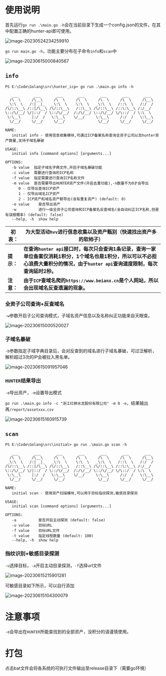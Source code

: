 # 使用说明

首先运行`go run .\main.go -h`会在当前目录下生成一个config.json的文件，在其中配置正确的hunter-api即可使用。

![image-20230524234259910](https://qwtd-image.oss-cn-hangzhou.aliyuncs.com/img/image-20230524234259910.png)

`go run main.go -h`，功能主要分布在子命令`info`和`scan`中

![image-20230615000840567](https://qwtd-image.oss-cn-hangzhou.aliyuncs.com/img/image-20230615000840567.png)

## `info`

```
PS E:\Code\Golang\src\hunter_icp> go run .\main.go info -h

   ___       ___       ___       ___       ___       ___       ___   
  /\  \     /\__\     /\  \     /\  \     /\  \     /\  \     /\__\  
 _\:\  \   /:| _|_   _\:\  \    \:\  \   _\:\  \   /::\  \   /:/  /  
/\/::\__\ /::|/\__\ /\/::\__\   /::\__\ /\/::\__\ /::\:\__\ /:/__/   
\::/\/__/ \/|::/  / \::/\/__/  /:/\/__/ \::/\/__/ \/\::/  / \:\  \   
 \:\__\     |:/  /   \:\__\    \/__/     \:\__\     /:/  /   \:\__\  
  \/__/     \/__/     \/__/               \/__/     \/__/     \/__/

NAME:
   initial info - 使用信息收集模块,可通过ICP备案名称查询全资子公司以及hunter资产数量,支持子域名暴破

USAGE:
   initial info [command options] [arguments...]

OPTIONS:
   -b value  指定子域名字典文件,开启子域名暴破功能
   -c value  需要进行查询的ICP名称
   -f value  指定需要进行查询ICP名称文件
   -m value  是否需要导出HUNTER资产文件(开启去重功能),-n数量不为0才会导出
      0 - 仅导出查询ICP资产
      1 - 仅导出域名ICP资产
      2 - ICP资产和域名资产都导出(会有重复资产) (default: 0)
   -e value    是否导出资产
   -w          进行一级全资子公司查询和ICP备案名反查域名(会自动纠正ICP名称,但是有误报概率) (default: false)
   --help, -h  show help
```

| **初衷：** | **为大型活动`hvv`进行信息收集以及资产甄别（快速找出资产多的软柿子）** |
| ---------- | ------------------------------------------------------------ |
| **提示：** | **在查询`hunter api`接口时，每次只会查询1条记录，查询一家单位备案仅消耗1积分，1个域名也是1积分，所以可以不必担心浪费大量积分的情况，由于`hunter api`查询速度限制，每次查询延时2秒。** |
| **注意：** | **由于`ICP`查域名爬的`https://www.beianx.cn`是个人网站，所以会出现域名反查遗漏的现象。** |

### 全资子公司查询+反查域名

`-w`参数开启子公司查询模式，子域名资产信息以及名称纠正功能来自天眼查。

![image-20230615000520027](https://qwtd-image.oss-cn-hangzhou.aliyuncs.com/img/image-20230615000520027.png)

### 子域名暴破

`-b`参数指定子域字典目录后，会对反查到的域名进行子域名暴破，可过泛解析，解析超过3次的IP会被拉入黑名单。

![image-20230615091957046](https://qwtd-image.oss-cn-hangzhou.aliyuncs.com/img/image-20230615091957046.png)

### `HUNTER`结果导出

`-e`导出资产，`-m`设置导出模式

`go run .\main.go info -c "浙江红狮水泥股份有限公司" -m 0 -e`，结果输出再`/report/assetxxx.csv`

![image-20230615160915739](https://qwtd-image.oss-cn-hangzhou.aliyuncs.com/img/image-20230615160915739.png)

## `scan`

```
PS E:\Code\Golang\src\initial> go run .\main.go scan -h

   ___       ___       ___       ___       ___       ___       ___   
  /\  \     /\__\     /\  \     /\  \     /\  \     /\  \     /\__\  
 _\:\  \   /:| _|_   _\:\  \    \:\  \   _\:\  \   /::\  \   /:/  /  
/\/::\__\ /::|/\__\ /\/::\__\   /::\__\ /\/::\__\ /::\:\__\ /:/__/   
\::/\/__/ \/|::/  / \::/\/__/  /:/\/__/ \::/\/__/ \/\::/  / \:\  \   
 \:\__\     |:/  /   \:\__\    \/__/     \:\__\     /:/  /   \:\__\  
  \/__/     \/__/     \/__/               \/__/     \/__/     \/__/

NAME:
   initial scan - 使用资产扫描模块,可以用于目标指纹探测,敏感目录探测

USAGE:
   initial scan [command options] [arguments...]

OPTIONS:
   -a          是否开启主动探测 (default: false)
   -u value    目标URL
   -f value    目标URL文件
   -t value    指定线程数量 (default: 100)
   --help, -h  show help
```

### 指纹识别+敏感目录探测

`-u`选择目标，`-a`开启主动目录探测，`-f`选择url文件

![image-20230615215901281](https://qwtd-image.oss-cn-hangzhou.aliyuncs.com/img/image-20230615215901281.png)

可敏感目录如下所示，可以自行添加

![image-20230615104300079](https://qwtd-image.oss-cn-hangzhou.aliyuncs.com/img/image-20230615104300079.png)

# 注意事项

`-e`会导出在`HUNTER`所能查找到的全部资产，没积分的请谨慎使用。

# 打包

点击bat文件会将各系统的可执行文件输出至release目录下（需要go环境）